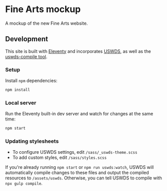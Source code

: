 # Fine Arts mockup

A mockup of the new Fine Arts website.

## Development

This site is built with [Eleventy](https://www.11ty.dev/) and incorporates [USWDS](https://designsystem.digital.gov/), as well as the [uswds-compile tool](https://designsystem.digital.gov/documentation/getting-started/developers/phase-two-compile/).

### Setup

Install `npm` dependencies:

```bash
npm install
```

### Local server

Run the Eleventy built-in dev server and watch for changes at the same time:

```bash
npm start
```

### Updating stylesheets

* To configure USWDS settings, edit `/sass/_uswds-theme.scss`
* To add custom styles, edit `/sass/styles.scss`

If you're already running `npm start` or `npm run uswds:watch`, USWDS will automatically compile changes to these files and output the compiled resources to `/assets/uswds`. Otherwise, you can tell USWDS to compile with `npx gulp compile`.
